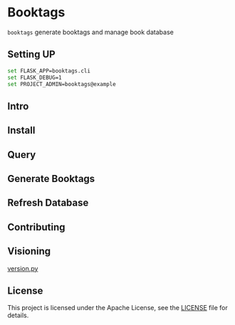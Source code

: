 # Booktags

`booktags` generate booktags and manage book database

## Setting UP

```bash
set FLASK_APP=booktags.cli
set FLASK_DEBUG=1
set PROJECT_ADMIN=booktags@example
```

## Intro


## Install


## Query


## Generate Booktags


## Refresh Database


## Contributing


## Visioning


[version.py](https://github.com/Changaco/version.py)

## License

This project is licensed under the Apache License, see the
[LICENSE](https://github.com/) file for details.
